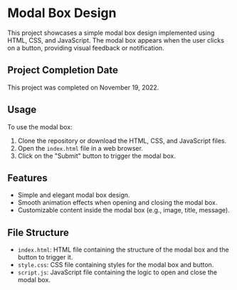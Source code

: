 # Modal Box Design

This project showcases a simple modal box design implemented using HTML, CSS, and JavaScript. The modal box appears when the user clicks on a button, providing visual feedback or notification.

## Project Completion Date

This project was completed on November 19, 2022.

## Usage

To use the modal box:
1. Clone the repository or download the HTML, CSS, and JavaScript files.
2. Open the `index.html` file in a web browser.
3. Click on the "Submit" button to trigger the modal box.

## Features

- Simple and elegant modal box design.
- Smooth animation effects when opening and closing the modal box.
- Customizable content inside the modal box (e.g., image, title, message).

## File Structure

- `index.html`: HTML file containing the structure of the modal box and the button to trigger it.
- `style.css`: CSS file containing styles for the modal box and button.
- `script.js`: JavaScript file containing the logic to open and close the modal box.




